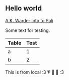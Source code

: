 ## Hello world

[A.K. Warder Into to Pali](awkwarder.md)

Some text for testing.

|Table|Test|
|-|-|
|a|1|
|b|2|

This is from local :3 💗 💚 💛 :3
